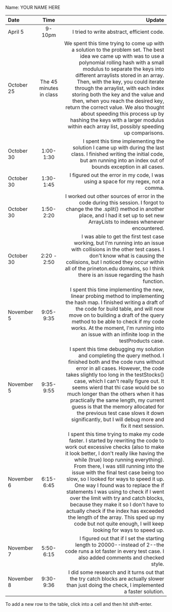 Name: YOUR NAME HERE

| Date       |          Time           |                                                                                                                                                                                                                                                                                                                                                                                                                                                                                                                                                                                                                                                                  Update |
|:-----------|:-----------------------:|------------------------------------------------------------------------------------------------------------------------------------------------------------------------------------------------------------------------------------------------------------------------------------------------------------------------------------------------------------------------------------------------------------------------------------------------------------------------------------------------------------------------------------------------------------------------------------------------------------------------------------------------------------------------:|
| April 5    |         9-10pm          |                                                                                                                                                                                                                                                                                                                                                                                                                                                                                                                                                                                                                              I tried to write abstract, efficient code. |
| October 25 | The 45 minutes in class |                                                                                              We spent this time trying to come up with a solution to the problem set. The best idea we came up with was to use a polynomial rolling hash with a small modulus to separate the keys into different arraylists stored in an array. Then, with the key, you could iterate through the arraylist, with each index storing both the key and the value and then, when you reach the desired key, return the correct value. We also thought about speeding this process up by hashing the keys with a larger modulus within each array list, possibly speeding up comparisons. |
| October 30 |        1:00-1:30        |                                                                                                                                                                                                                                                                                                                                                                                                                                                                               I spent this time implementing the solution I came up with during the last class. I finished writing the initial code, but am running into an index out of bounds exception in all cases. |
| October 30 |        1:30-1:45        |                                                                                                                                                                                                                                                                                                                                                                                                                                                                                                                                                                                      I figured out the error in my code, I was using a space for my regex, not a comma. |
| October 30 |        1:50-2:20        |                                                                                                                                                                                                                                                                                                                                                                                                                                                            I worked out other sources of error in the code during this session. I forgot to change the the .split() method in another place, and I had it set up to set new ArrayLists to indexes whenever encountered. |
| October 30 |       2:20 - 2:50       |                                                                                                                                                                                                                                                                                                                                                                           I was able to get the first test case working, but I'm running into an issue with collisions in the other test cases. I don't know what is causing the collisions, but I noticed they occur within all of the prineton.edu domains, so I think there is an issue regarding the hash function. |
| November 5 |        9:05-9:35        |                                                                                                                                                                                                                                                                                                                         I spent this time implementing the new, linear probing method to implementing the hash map. I finished writing a draft of the code for build table, and will now move on to building a draft of the query method to be able to check if my code works. At the moment, I'm running into an issue with an infinite loop in the testProducts case. |
| November 5 |        9:35-9:55        |                                                                                                                                                          I spent this time debugging my solution and completing the query method. I finished both and the code runs without error in all cases. However, the code takes slightly too long in the testStocks() case, which I can't really figure out. It seems wierd that thi case would be so much longer than the others when it has practically the same length, my current guess is that the memory allocated for the previous test case slows it down significantly, but I will debug more and fix it next session. |
| November 6 |        6:15-6:45        | I spent this time trying to make my code faster. I started by rewriting the code to work out excessive checks (also to make it look better, I don't really like having the while (true) loop running everything). From there, I was still running into the issue with the final test case being too slow, so I looked for ways to speed it up. One way I found was to replace the if statements I was using to check if I went over the limit with try and catch blocks, because they make it so I don't have to actually check if the index has exceeded the length of the array. This sped up my code but not quite enough, I will keep looking for ways to speed up. |
| November 7 |        5:50-6:15        |                                                                                                                                                                                                                                                                                                                                                                                                                                                                                                         I figured out that if I set the starting length to 20000--instead of 2--the code runs a lot faster in every test case. I also added comments and checked style. |
| November 8 |        9:30-9:36        |                                                                                                                                                                                                                                                                                                                                                                                                                                                                                                                          I did some research and it turns out that the try catch blocks are actually slower than just doing the check, I implemented a faster solution. |


To add a new row to the table, click into a cell and then hit shift-enter.